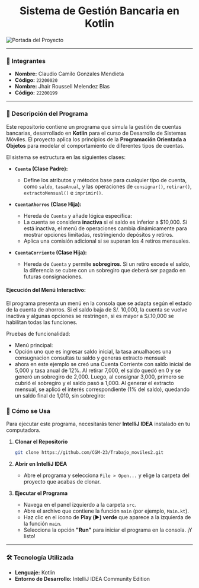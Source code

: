 <div align="center">
  <h1>Sistema de Gestión Bancaria en Kotlin</h1>
</div>

![Portada del Proyecto](./Portada.png)

---

### 👤 Integrantes
* **Nombre:** Claudio Camilo Gonzales Mendieta
* **Código:** `22200020`
* **Nombre:** Jhair Roussell Melendez Blas
* **Código:** `22200199`

---

### 📂 Descripción del Programa

Este repositorio contiene un programa que simula la gestión de cuentas bancarias, desarrollado en **Kotlin** para el curso de Desarrollo de Sistemas Móviles. El proyecto aplica los principios de la **Programación Orientada a Objetos** para modelar el comportamiento de diferentes tipos de cuentas.

El sistema se estructura en las siguientes clases:

* **`Cuenta` (Clase Padre):**
    * Define los atributos y métodos base para cualquier tipo de cuenta, como `saldo`, `tasaAnual`, y las operaciones de `consignar()`, `retirar()`, `extractoMensual()` e `imprimir()`.

* **`CuentaAhorros` (Clase Hija):**
    * Hereda de `Cuenta` y añade lógica específica:
    * La cuenta se considera **inactiva** si el saldo es inferior a $10,000. Si está inactiva, el menú de operaciones cambia dinámicamente para mostrar opciones limitadas, restringiendo depósitos y retiros.
    * Aplica una comisión adicional si se superan los 4 retiros mensuales.

* **`CuentaCorriente` (Clase Hija):**
    * Hereda de `Cuenta` y permite **sobregiros**. Si un retiro excede el saldo, la diferencia se cubre con un sobregiro que deberá ser pagado en futuras consignaciones.

#### Ejecución del Menú Interactivo:
El programa presenta un menú en la consola que se adapta según el estado de la cuenta de ahorros. Si el saldo baja de S/. 10,000, la cuenta se vuelve inactiva y algunas opciones se restringen, si es mayor a S/.10,000 se habilitan todas las funciones.


Pruebas de funcionalidad:
- Menú principal:
- Opción uno que es ingresar saldo inicial, la tasa anualhaces una consugnacion consultas tu saldo y generas extracto mensual:
- ahora en este ejemplo se creó una Cuenta Corriente con saldo inicial de 5,000 y tasa anual de 12%. Al retirar 7,000, el saldo quedó en 0 y se generó un sobregiro de 2,000. Luego, al consignar 3,000, primero se cubrió el sobregiro y el saldo pasó a 1,000. Al generar el extracto mensual, se aplicó el interés correspondiente (1% del saldo), quedando un saldo final de 1,010, sin sobregiro:


### 🚀 Cómo se Usa

Para ejecutar este programa, necesitarás tener **IntelliJ IDEA** instalado en tu computadora.

1.  **Clonar el Repositorio**
    ```sh
    git clone https://github.com/CGM-23/Trabajo_moviles2.git
    ```

2.  **Abrir en IntelliJ IDEA**
    * Abre el programa y selecciona `File > Open...` y elige la carpeta del proyecto que acabas de clonar.

3.  **Ejecutar el Programa**
    * Navega en el panel izquierdo a la carpeta `src`.
    * Abre el archivo que contiene la función `main` (por ejemplo, `Main.kt`).
    * Haz clic en el ícono de **Play (▶️) verde** que aparece a la izquierda de la función `main`.
    * Selecciona la opción **"Run"** para iniciar el programa en la consola. ¡Y listo!

---

### 🛠️ Tecnología Utilizada
* **Lenguaje:** Kotlin
* **Entorno de Desarrollo:** IntelliJ IDEA Community Edition
